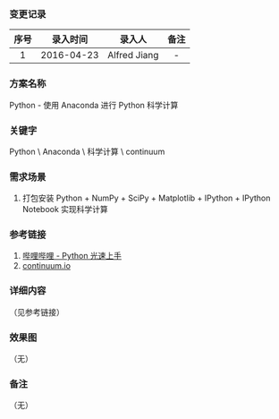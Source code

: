 ### 变更记录

| 序号 | 录入时间 | 录入人 | 备注 |
|:--------:|:--------:|:--------:|:--------:|
| 1 | 2016-04-23 | Alfred Jiang | - |

### 方案名称

Python - 使用 Anaconda 进行 Python 科学计算

### 关键字

Python \ Anaconda \ 科学计算 \ continuum

### 需求场景

1. 打包安装 Python + NumPy + SciPy + Matplotlib + IPython + IPython Notebook 实现科学计算

### 参考链接

1. [哔哩哔哩 - Python 光速上手](http://www.bilibili.com/video/av4404866/index_1.html)
2. [continuum.io](https://www.continuum.io/downloads)

### 详细内容
（见参考链接）


### 效果图
（无）

### 备注
（无）